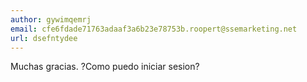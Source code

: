 ```yaml
---
author: gywimqemrj
email: cfe6fdade71763adaaf3a6b23e78753b.roopert@ssemarketing.net
url: dsefntydee
---
```


Muchas gracias. ?Como puedo iniciar sesion?